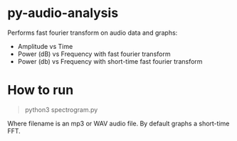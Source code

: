 # py-audio-analysis

Performs fast fourier transform on audio data and graphs:

- Amplitude vs Time
- Power (dB) vs Frequency with fast fourier transform
- Power (db) vs Frequency with short-time fast fourier transform

# How to run

> python3 spectrogram.py <filename>

Where filename is an mp3 or WAV audio file. By default graphs a short-time FFT.
